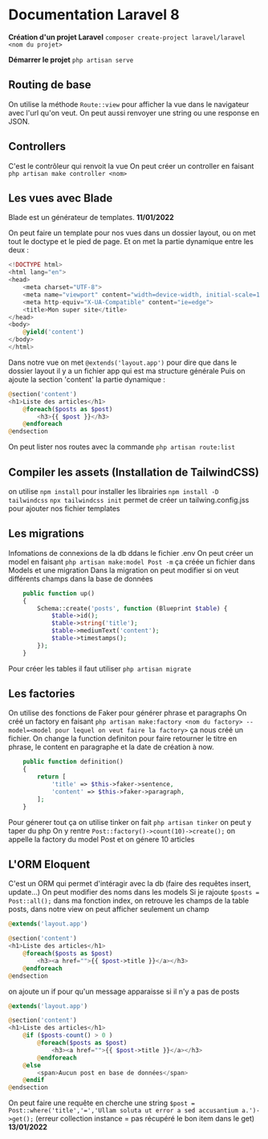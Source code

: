 # Documentation Laravel 8
**Création d'un projet Laravel**
`composer create-project laravel/laravel <nom du projet>`

**Démarrer le projet**
`php artisan serve`

## Routing de base
On utilise la méthode ```Route::view``` pour afficher la vue dans le navigateur avec l'url qu'on veut. On peut aussi renvoyer une string ou une response en JSON.

## Controllers
C'est le contrôleur qui renvoit la vue
On peut créer un controller en faisant ```php artisan make controller <nom>``` 

## Les vues avec Blade
Blade est un générateur de templates.
**11/01/2022**


On peut faire un template pour nos vues dans un dossier layout, ou on met tout le doctype et le pied de page. Et on met la partie dynamique entre les deux :
```php
<!DOCTYPE html>
<html lang="en">
<head>
    <meta charset="UTF-8">
    <meta name="viewport" content="width=device-width, initial-scale=1.0">
    <meta http-equiv="X-UA-Compatible" content="ie=edge">
    <title>Mon super site</title>
</head>
<body>
    @yield('content')
</body>
</html>
```
Dans notre vue on met ```@extends('layout.app')``` pour dire que dans le dossier layout il y a un fichier app qui est ma structure générale
Puis on ajoute la section 'content' la partie dynamique : 
```php
@section('content')
<h1>Liste des articles</h1>
    @foreach($posts as $post)
        <h3>{{ $post }}</h3>
    @endforeach
@endsection
```
On peut lister nos routes avec la commande ```php artisan route:list```

## Compiler les assets (Installation de TailwindCSS)
on utilise ```npm install``` pour installer les librairies
```npm install -D tailwindcss```
```npx tailwindcss init``` permet de créer un tailwing.config.jss pour ajouter nos fichier templates

## Les migrations
Infomations de connexions de la db ddans le fichier .env
On peut créer un model en faisant ```php artisan make:model Post -m``` ça créée un fichier dans Models et une migration
Dans la migration on peut modifier si on veut différents champs dans la base de données
```php
    public function up()
    {
        Schema::create('posts', function (Blueprint $table) {
            $table->id();
            $table->string('title');
            $table->mediumText('content');
            $table->timestamps();
        });
    }
```
Pour créer les tables il faut utiliser ```php artisan migrate```

## Les factories
On utilise des fonctions de Faker pour générer phrase et paragraphs
On créé un factory en faisant ```php artisan make:factory <nom du factory> --model=<model pour lequel on veut faire la factory>``` ça nous créé un fichier.
On change la function definiton pour faire retourner le titre en phrase, le content en paragraphe et la date de création à now.
```php
    public function definition()
    {
        return [
            'title' => $this->faker->sentence,
            'content' => $this->faker->paragraph,
        ];
    }
```
Pour génerer tout ça on utilise tinker
on fait ```php artisan tinker``` on peut y taper du php
On y rentre ```Post::factory()->count(10)->create();``` on appelle la factory du model Post et on génere 10 articles
## L'ORM Eloquent
C'est un ORM qui permet d'intéragir avec la db (faire des requêtes insert, update...)
On peut modifier des noms dans les models
Si je rajoute ```$posts = Post::all();``` dans ma fonction index, on retrouve les champs de la table posts, dans notre view on peut afficher seulement un champ
```php
@extends('layout.app')

@section('content')
<h1>Liste des articles</h1>
    @foreach($posts as $post)
        <h3><a href="">{{ $post->title }}</a></h3>
    @endforeach
@endsection
```
on ajoute un if pour qu'un message apparaisse si il n'y a pas de posts
```php
@extends('layout.app')

@section('content')
<h1>Liste des articles</h1>
    @if ($posts-count() > 0 )
        @foreach($posts as $post)
            <h3><a href="">{{ $post->title }}</a></h3>
        @endforeach
    @else
        <span>Aucun post en base de données</span>
    @endif
@endsection
```
On peut faire une requête en cherche une string ```$post =  Post::where('title','=','Ullam soluta ut error a sed accusantium a.')->get();```
(erreur collection instance = pas récupéré le bon item dans le get)
**13/01/2022**
